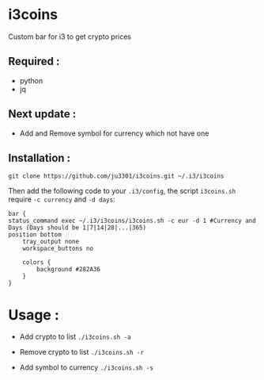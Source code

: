 # i3coins

Custom bar for i3 to get crypto prices

## Required :

- python
- jq

## Next update :
    
- Add and Remove symbol for currency which not have one

## Installation :

    git clone https://github.com/ju3301/i3coins.git ~/.i3/i3coins

Then add the following code to your `.i3/config`, the script `i3coins.sh` require `-c currency` and `-d days`:

    bar {
	status_command exec ~/.i3/i3coins/i3coins.sh -c eur -d 1 #Currency and Days (Days should be 1|7|14|28|...|365)
	position bottom
        tray_output none
        workspace_buttons no

        colors {
    		background #282A36
        }
    }

# Usage : 

- Add crypto to list        `./i3coins.sh -a`

- Remove crypto to list     `./i3coins.sh -r`

- Add symbol to currency    `./i3coins.sh -s`